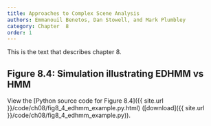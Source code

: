 ```yaml
---
title: Approaches to Complex Scene Analysis
authors: Emmanouil Benetos, Dan Stowell, and Mark Plumbley
category: Chapter  8
order: 1
---
```


This is the text that describes chapter 8.



## Figure 8.4: Simulation illustrating EDHMM vs HMM

View the [Python source code for Figure 8.4]({{ site.url }}/code/ch08/fig8_4_edhmm_example.py.html)
([download]({{ site.url }}/code/ch08/fig8_4_edhmm_example.py)).

